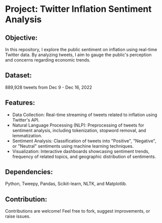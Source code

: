 # Project: Twitter Inflation Sentiment Analysis

## Objective: 
In this repository, I explore the public sentiment on inflation using real-time Twitter data. By analyzing tweets, I aim to gauge the public's perception and concerns regarding economic trends.

## Dataset: 
889,928 tweets from Dec 9 - Dec 16, 2022

## Features:
 * Data Collection: Real-time streaming of tweets related to inflation using Twitter's API.
 * Natural Language Processing (NLP): Preprocessing of tweets for sentiment analysis, including tokenization, stopword removal, and lemmatization.
 * Sentiment Analysis: Classification of tweets into "Positive", "Negative", or "Neutral" sentiments using machine learning techniques.
 * Visualization: Interactive dashboards showcasing sentiment trends, frequency of related topics, and geographic distribution of sentiments.

## Dependencies:
Python, Tweepy, Pandas, Scikit-learn, NLTK, and Matplotlib.

## Contribution:
Contributions are welcome! Feel free to fork, suggest improvements, or raise issues.
